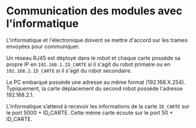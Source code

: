 # Communication des modules avec l'informatique

L'informatique et l'électronique doivent se mettre d'accord sur les trames envoyées pour communiquer.

Un réseau RJ45 est déployé dans le robot et chaque carte possède sa propre IP en `192.168.1.ID_CARTE` si il s'agit du robot primaire ou en `192.168.2.ID_CARTE` si il s'agit du robot secondaire.

Le PC embarqué possède une adresse au même format (192.168.X.254). Typiquement, la carte déplacement du second robot possède l'adresse 192.168.2.1.

L'informatique s’attend à recevoir les informations de la carte `ID_CARTE` sur le port 5000 + ID_CARTE. Cette même carte écoute sur le port 50 + ID_CARTE.
